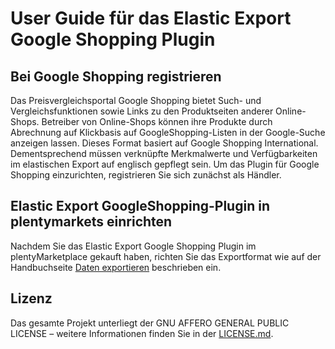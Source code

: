 
# User Guide für das Elastic Export Google Shopping Plugin

<div class="container-toc"></div>

## Bei Google Shopping registrieren

Das Preisvergleichsportal Google Shopping bietet Such- und Vergleichsfunktionen sowie Links zu den Produktseiten anderer Online-Shops. Betreiber von Online-Shops können ihre Produkte durch Abrechnung auf Klickbasis auf GoogleShopping-Listen in der Google-Suche anzeigen lassen. Dieses Format basiert auf Google Shopping International. Dementsprechend müssen verknüpfte Merkmalwerte und Verfügbarkeiten im elastischen Export auf englisch gepflegt sein.
Um das Plugin für Google Shopping einzurichten, registrieren Sie sich zunächst als Händler.

## Elastic Export GoogleShopping-Plugin in plentymarkets einrichten

Nachdem Sie das Elastic Export Google Shopping Plugin im plentyMarketplace gekauft haben, richten Sie das Exportformat wie auf der Handbuchseite [Daten exportieren](https://www.plentymarkets.eu/handbuch/datenaustausch/daten-exportieren/#4) beschrieben ein.

## Lizenz

Das gesamte Projekt unterliegt der GNU AFFERO GENERAL PUBLIC LICENSE – weitere Informationen finden Sie in der [LICENSE.md](https://github.com/plentymarkets/plugin-elastic-export-google-shopping/blob/master/LICENSE.md).
